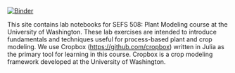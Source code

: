 [![Binder](https://mybinder.org/badge_logo.svg)](https://mybinder.org/v2/gh/uwkimlab/plant_modeling/HEAD)

This site contains lab notebooks for SEFS 508: Plant Modeling course at the University of Washington. These lab exercises are intended to introduce fundamentals and techniques useful for process-based plant and crop modeling. We use Cropbox (https://github.com/cropbox) written in Julia as the primary tool for learning in this course. Cropbox is a crop modeling framework developed at the University of Washington. 
